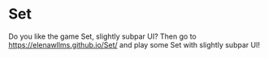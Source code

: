 # Set

Do you like the game Set, slightly subpar UI? Then go to https://elenawllms.github.io/Set/ and play some Set with slightly subpar UI!
